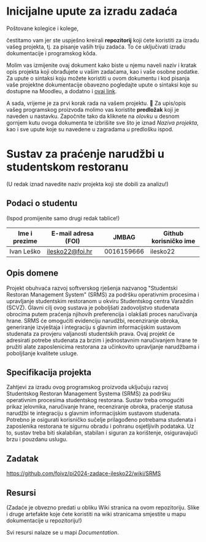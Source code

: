 # Inicijalne upute za izradu zadaća
Poštovane kolegice i kolege, 

čestitamo vam jer ste uspješno kreirali **repozitorij** koji ćete koristiti za izradu vašeg projekta, tj. za pisanje vaših triju zadaća. To će uključivati izradu dokumentacije i programskog kôda.

Molim vas izmijenite ovaj dokument kako biste u njemu naveli naziv i kratak opis projekta koji obrađujete u vašim zadaćama, kao i vaše osobne podatke. Za upute o sintaksi koju možete koristiti u ovom dokumentu i kod pisanja vaše projektne dokumentacije obavezno pogledajte upute o sintaksi koje su dostupne na Moodleu, a dodatno i [ovaj link](https://guides.github.com/features/mastering-markdown/).

A sada, vrijeme je za prvi korak rada na vašem projektu. 🙂 Za upis/opis vašeg programskog proizvoda molimo vas koristite **predložak** koji je naveden u nastavku. Započnite tako da kliknete na *olovku* u desnom gornjem kutu ovoga dokumenta te izbrišite sve što je iznad _Naziva projekta_, kao i sve upute koje su navedene u zagradama u predlošku ispod.

# Sustav za praćenje narudžbi u studentskom restoranu
(U redak iznad navedite naziv projekta koji ste dobili za analizu!)

## Podaci o studentu
(Ispod promijenite samo drugi redak tablice!)

Ime i prezime | E-mail adresa (FOI) | JMBAG       | Github korisničko ime
------------  | ------------------- | ---------   | ---------------------
Ivan Leško    | ilesko22@foi.hr     | 0016159666  | ilesko22


## Opis domene
Projekt obuhvaća razvoj softverskog rješenja nazvanog "Studentski Restoran Management System" (SRMS) za podršku operativnim procesima i upravljanje studentskim restoranom u okviru Studentskog centra Varaždin (SCVZ). Glavni cilj ovog sustava je poboljšati zadovoljstvo studenata obrocima putem praćenja njihovih preferencija i olakšati proces naručivanja hrane. SRMS će omogućiti evidenciju narudžbi, recenziranje obroka, generiranje izvještaja i integraciju s glavnim informacijskim sustavom studenata za provjeru valjanosti studentskih prava. Ovaj projekt će adresirati potrebe studenata za brzim i jednostavnim naručivanjem hrane te pružiti alate zaposlenicima restorana za učinkovito upravljanje narudžbama i poboljšanje kvalitete usluge.

## Specifikacija projekta
Zahtjevi za izradu ovog programskog proizvoda uključuju razvoj Studentskog Restoran Management Systema (SRMS) za podršku operativnim procesima studentskog restorana. Sustav treba omogućiti prikaz jelovnika, naručivanje hrane, recenziranje obroka, praćenje statusa narudžbi te integraciju s glavnim informacijskim sustavom studenata. Potrebno je osigurati korisničko sučelje prilagođeno potrebama studenata i zaposlenika restorana te sigurnu obradu i pohranu osjetljivih podataka. Uz to, sustav treba biti skalabilan, stabilan i siguran za korištenje, osiguravajući brzu i pouzdanu uslugu.

## Zadatak
https://github.com/foivz/pi2024-zadace-ilesko22/wiki/SRMS

## Resursi
(Zadaće je obvezno predati u obliku Wiki stranica na ovom repozitoriju. Slike i druge artefakte koje ćete koristiti na wiki stranicama smjestite u mapu dokumentacije u repozitoriju!)

Svi resursi nalaze se u mapi _Documentation_.
